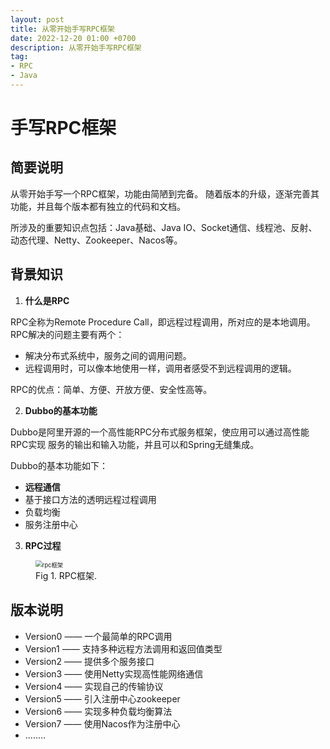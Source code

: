 ```yaml
---
layout: post
title: 从零开始手写RPC框架
date: 2022-12-20 01:00 +0700
description: 从零开始手写RPC框架
tag:
- RPC
- Java
---
```


# 手写RPC框架

## 简要说明
从零开始手写一个RPC框架，功能由简陋到完备。
随着版本的升级，逐渐完善其功能，并且每个版本都有独立的代码和文档。

所涉及的重要知识点包括：Java基础、Java IO、Socket通信、线程池、反射、动态代理、Netty、Zookeeper、Nacos等。

## 背景知识
1. **什么是RPC**

RPC全称为Remote Procedure Call，即远程过程调用，所对应的是本地调用。
RPC解决的问题主要有两个：
    
* 解决分布式系统中，服务之间的调用问题。
* 远程调用时，可以像本地使用一样，调用者感受不到远程调用的逻辑。

RPC的优点：简单、方便、开放方便、安全性高等。

2. **Dubbo的基本功能**

Dubbo是阿里开源的一个高性能RPC分布式服务框架，使应用可以通过高性能RPC实现
服务的输出和输入功能，并且可以和Spring无缝集成。

Dubbo的基本功能如下：

* **远程通信**
* 基于接口方法的透明远程过程调用
* 负载均衡
* 服务注册中心

3. **RPC过程**

<figure>
<img src="https://s1.ax1x.com/2023/06/18/pC1uyBF.png" alt="rpc框架" style="zoom: 67%;">
<figcaption>Fig 1. RPC框架.</figcaption>
</figure>

## 版本说明

* Version0 —— 一个最简单的RPC调用 
* Version1 —— 支持多种远程方法调用和返回值类型 
* Version2 —— 提供多个服务接口
* Version3 —— 使用Netty实现高性能网络通信 
* Version4 —— 实现自己的传输协议
* Version5 —— 引入注册中心zookeeper
* Version6 —— 实现多种负载均衡算法
* Version7 —— 使用Nacos作为注册中心
* ........


